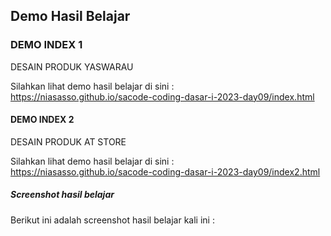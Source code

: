 ## Demo Hasil Belajar

### DEMO INDEX 1

DESAIN PRODUK YASWARAU

Silahkan lihat demo hasil belajar di sini :<br>
https://niasasso.github.io/sacode-coding-dasar-i-2023-day09/index.html 

#### DEMO INDEX 2

DESAIN PRODUK AT STORE

Silahkan lihat demo hasil belajar di sini :<br>
https://niasasso.github.io/sacode-coding-dasar-i-2023-day09/index2.html

##### Screenshot hasil belajar

Berikut ini adalah screenshot hasil belajar kali ini :

